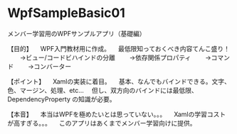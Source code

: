 # WpfSampleBasic01
メンバー学習用のWPFサンプルアプリ（基礎編）


【目的】
　WPF入門教材用に作成。
　最低限知っておくべき内容てんこ盛り！
　　→ビュー/コードビハインドの分離
　　→依存関係プロパティ
　　→コマンド
　　→コンバーター

【ポイント】
　Xamlの実装に着目。
　基本、なんでもバインドできる。文字、色、マージン、処理、etc...
　但し、双方向のバインドには最低限、DependencyProperty の知識が必要。


【本音】
　本当はWPFを極めたいとは思っていない。。。
　Xamlの学習コストが高すぎる。。。
　このアプリはあくまでメンバー学習向けに提供。
